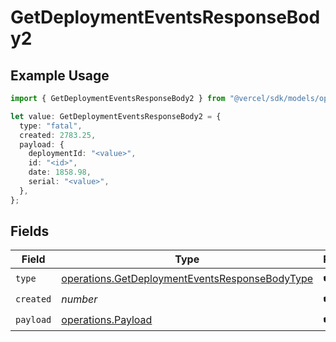 # GetDeploymentEventsResponseBody2

## Example Usage

```typescript
import { GetDeploymentEventsResponseBody2 } from "@vercel/sdk/models/operations/getdeploymentevents.js";

let value: GetDeploymentEventsResponseBody2 = {
  type: "fatal",
  created: 2783.25,
  payload: {
    deploymentId: "<value>",
    id: "<id>",
    date: 1858.98,
    serial: "<value>",
  },
};
```

## Fields

| Field                                                                                                            | Type                                                                                                             | Required                                                                                                         | Description                                                                                                      |
| ---------------------------------------------------------------------------------------------------------------- | ---------------------------------------------------------------------------------------------------------------- | ---------------------------------------------------------------------------------------------------------------- | ---------------------------------------------------------------------------------------------------------------- |
| `type`                                                                                                           | [operations.GetDeploymentEventsResponseBodyType](../../models/operations/getdeploymenteventsresponsebodytype.md) | :heavy_check_mark:                                                                                               | N/A                                                                                                              |
| `created`                                                                                                        | *number*                                                                                                         | :heavy_check_mark:                                                                                               | N/A                                                                                                              |
| `payload`                                                                                                        | [operations.Payload](../../models/operations/payload.md)                                                         | :heavy_check_mark:                                                                                               | N/A                                                                                                              |